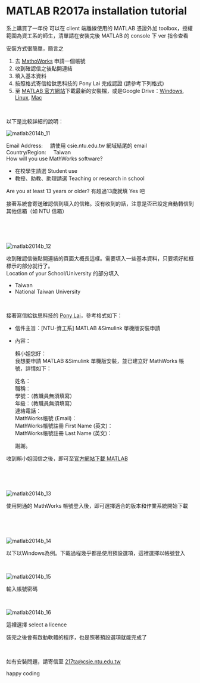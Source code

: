 # MATLAB R2017a installation tutorial

系上購買了一年份 可以在 client 端離線使用的 MATLAB 憑證外加 toolbox，授權範圍為資工系的師生，清單請在安裝完後 MATLAB 的 console 下 ver 指令查看

安裝方式很簡單，簡言之

1.  去 [MathoWorks](https://www.mathworks.com/mwaccount/register?uri=http://www.mathworks.com/index.html%3Fs_tid%3Dgn_logo) 申請一個帳號
2.  收到確認信之後點開連結
3.  填入基本資料
4.  按照格式寄信給鈦思科技的 Pony Lai 完成認證 (請參考下列格式)
5.  至 [MATLAB 官方網站](http://www.mathworks.com/downloads/%20target=)下載最新的安裝檔，或是Google Drive：[Windows](https://drive.google.com/file/d/0B9_iMrnZwLzhN2h1cl9wd3ViV0E/view?usp=sharing), [Linux](https://drive.google.com/file/d/0B9X73xVm9xtrTXJNWElLblFwQTQ/view?usp=sharing), [Mac](https://drive.google.com/file/d/0B07EPTiH7zZiNjMxM2hwN3Rld2c/view?usp=sharing)

 

以下是比較詳細的說明：

![matlab2014b\_11](https://drive.google.com/uc?export=download&id=1fvhB_urWzmmFujqd-uHbE5k_rjJIJIAs)

Email Address:     請使用 csie.ntu.edu.tw 網域結尾的 email  
Country/Region:     Taiwan  
How will you use MathWorks software?

-   在校學生請選 Student use
-   教授、助教、助理請選 Teaching or research in school

Are you at least 13 years or older? 有超過13歲就填 Yes 吧

接著系統會寄送確認信到填入的信箱。沒有收到的話，注意是否已設定自動轉信到其他信箱（如 NTU 信箱）

 

 

![matlab2014b\_12](https://drive.google.com/uc?export=download&id=1bXeaL2BK3OdIsvvJCHIvFTVfMgw5iuFT)

收到確認信後點開連結的頁面大概長這樣。需要填入一些基本資料，只要填好紅框標示的部分就行了。  
Location of your School/University 的部分填入

-   Taiwan
-   National Taiwan University

 

接著寫信給鈦思科技的 [Pony Lai](mailto:pony.lai@terasoft.com.tw)，參考格式如下：

-   信件主旨：\[NTU-資工系\] MATLAB &Simulink 單機版安裝申請
-   內容：

    賴小姐您好：  
    我想要申請 MATLAB &Simulink 單機版安裝，並已建立好 MathWorks 帳號，詳情如下：

    姓名：  
    職稱：  
    學號：（教職員無須填寫）  
    年級：（教職員無須填寫）  
    連絡電話：  
    MathWorks帳號 (Email)：  
    MathWorks帳號註冊 First Name (英文)：  
    MathWorks帳號註冊 Last Name (英文)：

    謝謝。

收到賴小姐回信之後，即可至[官方網站下載 MATLAB](http://www.mathworks.com/downloads/)

 

 

![matlab2014b\_13](https://drive.google.com/uc?export=download&id=1cOx40hQLX1eO85xI0OtJIUZav2gO-w6K)

使用開通的 MathWorks 帳號登入後，即可選擇適合的版本和作業系統開始下載

 

 

![matlab2014b\_14](https://drive.google.com/uc?export=download&id=1mCb-qdtbwyX9qj592NwCj1M11JqIHsoU)

以下以Windows為例。下載過程幾乎都是使用預設選項，這裡選擇以帳號登入

 

![matlab2014b\_15](https://drive.google.com/uc?export=download&id=1b9Ap-E00UhBQdD_ofuBSV23H_FyTSUdE)

輸入帳號密碼

 

![matlab2014b\_16](https://drive.google.com/uc?export=download&id=1Z6WPbD56KfQkn4uf-aclQP4_W4H0TA5j)

這裡選擇 select a licence

裝完之後會有啟動軟體的程序，也是照著預設選項就能完成了

 

如有安裝問題，請寄信至 217ta@csie.ntu.edu.tw

happy coding

